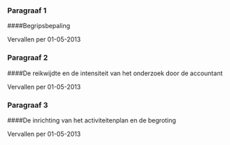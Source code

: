<meta http-equiv='Content-Type' content='text/html; charset=utf-8' />

### Paragraaf 1  

####Begripsbepaling

Vervallen per 01-05-2013 

### Paragraaf 2  

####De reikwijdte en de intensiteit van het onderzoek door de accountant

Vervallen per 01-05-2013 

### Paragraaf 3  

####De inrichting van het activiteitenplan en de begroting

Vervallen per 01-05-2013 

